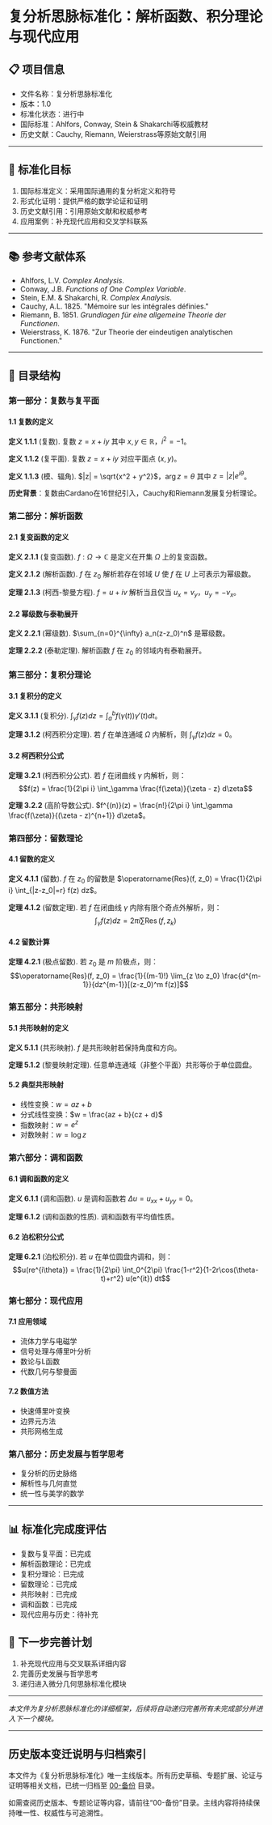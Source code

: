 # 复分析思脉标准化：解析函数、积分理论与现代应用

## 📋 项目信息

- 文件名称：复分析思脉标准化
- 版本：1.0
- 标准化状态：进行中
- 国际标准：Ahlfors, Conway, Stein & Shakarchi等权威教材
- 历史文献：Cauchy, Riemann, Weierstrass等原始文献引用

---

## 🎯 标准化目标

1. 国际标准定义：采用国际通用的复分析定义和符号
2. 形式化证明：提供严格的数学论证和证明
3. 历史文献引用：引用原始文献和权威参考
4. 应用案例：补充现代应用和交叉学科联系

---

## 📚 参考文献体系

- Ahlfors, L.V. *Complex Analysis*.
- Conway, J.B. *Functions of One Complex Variable*.
- Stein, E.M. & Shakarchi, R. *Complex Analysis*.
- Cauchy, A.L. 1825. "Mémoire sur les intégrales définies."
- Riemann, B. 1851. *Grundlagen für eine allgemeine Theorie der Functionen*.
- Weierstrass, K. 1876. "Zur Theorie der eindeutigen analytischen Functionen."

---

## 📖 目录结构

### 第一部分：复数与复平面

#### 1.1 复数的定义

**定义 1.1.1** (复数). 复数 $z = x + iy$ 其中 $x, y \in \mathbb{R}$，$i^2 = -1$。

**定义 1.1.2** (复平面). 复数 $z = x + iy$ 对应平面点 $(x, y)$。

**定义 1.1.3** (模、辐角). $|z| = \sqrt{x^2 + y^2}$，$\arg z = \theta$ 其中 $z = |z|e^{i\theta}$。

**历史背景**：复数由Cardano在16世纪引入，Cauchy和Riemann发展复分析理论。

### 第二部分：解析函数

#### 2.1 复变函数的定义

**定义 2.1.1** (复变函数). $f: \Omega \to \mathbb{C}$ 是定义在开集 $\Omega$ 上的复变函数。

**定义 2.1.2** (解析函数). $f$ 在 $z_0$ 解析若存在邻域 $U$ 使 $f$ 在 $U$ 上可表示为幂级数。

**定理 2.1.3** (柯西-黎曼方程). $f = u + iv$ 解析当且仅当 $u_x = v_y$，$u_y = -v_x$。

#### 2.2 幂级数与泰勒展开

**定义 2.2.1** (幂级数). $\sum_{n=0}^{\infty} a_n(z-z_0)^n$ 是幂级数。

**定理 2.2.2** (泰勒定理). 解析函数 $f$ 在 $z_0$ 的邻域内有泰勒展开。

### 第三部分：复积分理论

#### 3.1 复积分的定义

**定义 3.1.1** (复积分). $\int_\gamma f(z) dz = \int_a^b f(\gamma(t))\gamma'(t) dt$。

**定理 3.1.2** (柯西积分定理). 若 $f$ 在单连通域 $\Omega$ 内解析，则 $\int_\gamma f(z) dz = 0$。

#### 3.2 柯西积分公式

**定理 3.2.1** (柯西积分公式). 若 $f$ 在闭曲线 $\gamma$ 内解析，则：
$$f(z) = \frac{1}{2\pi i} \int_\gamma \frac{f(\zeta)}{\zeta - z} d\zeta$$

**定理 3.2.2** (高阶导数公式). $f^{(n)}(z) = \frac{n!}{2\pi i} \int_\gamma \frac{f(\zeta)}{(\zeta - z)^{n+1}} d\zeta$。

### 第四部分：留数理论

#### 4.1 留数的定义

**定义 4.1.1** (留数). $f$ 在 $z_0$ 的留数是 $\operatorname{Res}(f, z_0) = \frac{1}{2\pi i} \int_{|z-z_0|=r} f(z) dz$。

**定理 4.1.2** (留数定理). 若 $f$ 在闭曲线 $\gamma$ 内除有限个奇点外解析，则：
$$\int_\gamma f(z) dz = 2\pi i \sum \operatorname{Res}(f, z_k)$$

#### 4.2 留数计算

**定理 4.2.1** (极点留数). 若 $z_0$ 是 $m$ 阶极点，则：
$$\operatorname{Res}(f, z_0) = \frac{1}{(m-1)!} \lim_{z \to z_0} \frac{d^{m-1}}{dz^{m-1}}[(z-z_0)^m f(z)]$$

### 第五部分：共形映射

#### 5.1 共形映射的定义

**定义 5.1.1** (共形映射). $f$ 是共形映射若保持角度和方向。

**定理 5.1.2** (黎曼映射定理). 任意单连通域（非整个平面）共形等价于单位圆盘。

#### 5.2 典型共形映射

- 线性变换：$w = az + b$
- 分式线性变换：$w = \frac{az + b}{cz + d}$
- 指数映射：$w = e^z$
- 对数映射：$w = \log z$

### 第六部分：调和函数

#### 6.1 调和函数的定义

**定义 6.1.1** (调和函数). $u$ 是调和函数若 $\Delta u = u_{xx} + u_{yy} = 0$。

**定理 6.1.2** (调和函数的性质). 调和函数有平均值性质。

#### 6.2 泊松积分公式

**定理 6.2.1** (泊松积分). 若 $u$ 在单位圆盘内调和，则：
$$u(re^{i\theta}) = \frac{1}{2\pi} \int_0^{2\pi} \frac{1-r^2}{1-2r\cos(\theta-t)+r^2} u(e^{it}) dt$$

### 第七部分：现代应用

#### 7.1 应用领域

- 流体力学与电磁学
- 信号处理与傅里叶分析
- 数论与L函数
- 代数几何与黎曼面

#### 7.2 数值方法

- 快速傅里叶变换
- 边界元方法
- 共形网格生成

### 第八部分：历史发展与哲学思考

- 复分析的历史脉络
- 解析性与几何直觉
- 统一性与美学的数学

---

## 📊 标准化完成度评估

- 复数与复平面：已完成
- 解析函数理论：已完成
- 复积分理论：已完成
- 留数理论：已完成
- 共形映射：已完成
- 调和函数：已完成
- 现代应用与历史：待补充

## 🔄 下一步完善计划

1. 补充现代应用与交叉联系详细内容
2. 完善历史发展与哲学思考
3. 递归进入微分几何思脉标准化模块

---

*本文件为复分析思脉标准化的详细框架，后续将自动递归完善所有未完成部分并进入下一个模块。*

---

## 历史版本变迁说明与归档索引

本文件为《复分析思脉标准化》唯一主线版本。所有历史草稿、专题扩展、论证与证明等相关文档，已统一归档至 [00-备份](./00-备份/) 目录。

如需查阅历史版本、专题论证等内容，请前往“00-备份”目录。主线内容将持续保持唯一性、权威性与可追溯性。
